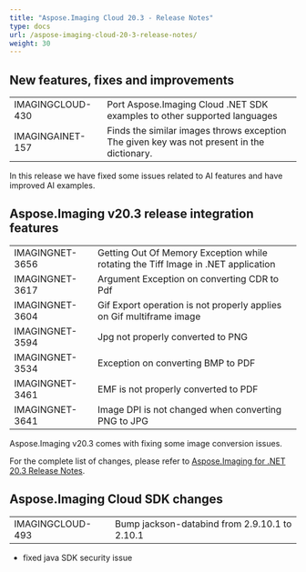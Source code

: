```yaml
---
title: "Aspose.Imaging Cloud 20.3 - Release Notes"
type: docs
url: /aspose-imaging-cloud-20-3-release-notes/
weight: 30
---
```


## **New features, fixes and improvements**
|     |     |
| --- | --- |
|IMAGINGCLOUD-430|Port Aspose.Imaging Cloud .NET SDK examples to other supported languages|
|IMAGINGAINET-157|Finds the similar images throws exception The given key was not present in the dictionary.|

In this release we have fixed some issues related to AI features and have improved AI examples.
 
## **Aspose.Imaging v20.3 release integration features**
|     |     |
| --- | --- |
|IMAGINGNET-3656|Getting Out Of Memory Exception while rotating the Tiff Image in .NET application|
|IMAGINGNET-3617|Argument Exception on converting CDR to Pdf|
|IMAGINGNET-3604|Gif Export operation is not properly applies on Gif multiframe image|
|IMAGINGNET-3594|Jpg not properly converted to PNG|
|IMAGINGNET-3534|Exception on converting BMP to PDF|
|IMAGINGNET-3461|EMF is not properly converted to PDF|
|IMAGINGNET-3641|Image DPI is not changed when converting PNG to JPG|

Aspose.Imaging v20.3 comes with fixing some image conversion issues.

For the complete list of changes, please refer to [Aspose.Imaging for .NET 20.3 Release Notes](https://docs.aspose.com/display/imagingnet/Aspose.Imaging+for+.NET+20.3+-+Release+notes).

## **Aspose.Imaging Cloud SDK changes**
|     |     |
| --- | --- |
|IMAGINGCLOUD-493|Bump jackson-databind from 2.9.10.1 to 2.10.1|

- fixed java SDK security issue

